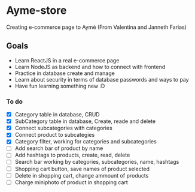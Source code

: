 # Ayme-store
Creating e-commerce page to Aymé (From Valentina and Janneth Farias)

## Goals
* Learn ReactJS in a real e-commerce page
* Learn NodeJS as backend and how to connect with frontend
* Practice in database create and manage
* Learn about security in terms of database passwords and ways to pay
* Have fun learning something new :D

### To do
- [x] Category table in database, CRUD
- [x] SubCategory table in database, Create, reade and delete
- [x] Connect subcategories with categories
- [x] Connect product to subcategies
- [x] Category filter, working for categories and subcategories
- [ ] Add search bar of product by name
- [ ] Add hashtags to products, create, read, delete
- [ ] Search bar working by categories, subcategories, name, hashtags
- [ ] Shopping cart button, save names of product selected
- [ ] Delete in shopping cart, change ammount of products
- [ ] Charge miniphoto of product in shopping cart

